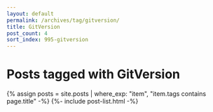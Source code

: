 ```yaml
---
layout: default
permalink: /archives/tag/gitversion/
title: GitVersion
post_count: 4
sort_index: 995-gitversion
---
```

<h1 class="page-heading">Posts tagged with GitVersion</h1>
{% assign posts = site.posts | where_exp: "item", "item.tags contains page.title" -%}
{%- include post-list.html -%}
